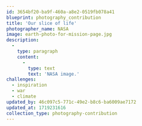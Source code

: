 ```yaml
---
id: 3654bf20-ba9f-460a-a8e2-0519fb078a41
blueprint: photography_contribution
title: 'Our slice of life'
photographer_name: NASA
image: earth-photo-for-mission-page.jpg
description:
  -
    type: paragraph
    content:
      -
        type: text
        text: 'NASA image.'
challenges:
  - inspiration
  - war
  - climate
updated_by: 46c097c5-771c-49e2-b8c6-ba6009ae7172
updated_at: 1719231616
collection_type: photography-contribution
---
```

